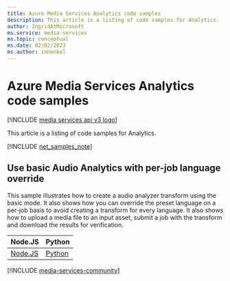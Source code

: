 ```yaml
---
title: Azure Media Services Analytics code samples
description: This article is a listing of code samples for Analytics.
author: IngridAtMicrosoft
ms.service: media-services
ms.topic: conceptual
ms.date: 02/02/2023
ms.author: inhenkel
---
```


# Azure Media Services Analytics code samples

[!INCLUDE [media services api v3 logo](../includes/v3-hr.md)]

This article is a listing of code samples for Analytics.

[!INCLUDE [net_samples_note](../includes/net_samples_note.md)]

## Use basic Audio Analytics with per-job language override

This sample illustrates how to create a audio analyzer transform using the basic mode. It also shows how you can override the preset language on a per-job basis to avoid creating a transform for every language. It also shows how to upload a media file to an input asset, submit a job with the transform and download the results for verification.

| Node.JS | Python |
| ------- | ------ |
| [Node.JS](https://github.com/Azure-Samples/media-services-v3-node-tutorials/blob/main/AudioAnalytics/index.ts) | [Python](https://github.com/Azure-Samples/media-services-v3-python/blob/main/AudioAnalytics/audio-analytics.py) |

[!INCLUDE [media-services-community](../includes/media-services-community.md)]
